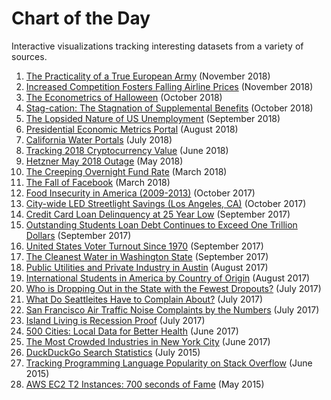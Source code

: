 # Chart of the Day

Interactive visualizations tracking interesting datasets from a variety of sources.

<!-- markdownlint-disable MD101 -->

1. [The Practicality of a True European Army](european-army/README.md) (November 2018)
1. [Increased Competition Fosters Falling Airline Prices](airline-prices/README.md) (November 2018)
1. [The Econometrics of Halloween](halloween/README.md) (October 2018)
1. [Stag-cation: The Stagnation of Supplemental Benefits](supplemental-benefits/README.md) (October 2018)
1. [The Lopsided Nature of US Unemployment](unemployment/tech-employment.md) (September 2018)
1. [Presidential Economic Metrics Portal](presidential-economic-metrics/README.md) (August 2018)
1. [California Water Portals](water-portal/README.md) (July 2018)
1. [Tracking 2018 Cryptocurrency Value](crypto/README.md) (June 2018)
1. [Hetzner May 2018 Outage](hetzner-outage/README.md) (May 2018)
1. [The Creeping Overnight Fund Rate](overnight-fund-rate/README.md) (March 2018)
1. [The Fall of Facebook](facebook/README.md) (March 2018)
1. [Food Insecurity in America (2009-2013)](us-food-insecurity/README.md) (October 2017)
1. [City-wide LED Streetlight Savings (Los Angeles, CA)](la-lights/README.md) (October 2017)
1. [Credit Card Loan Delinquency at 25 Year Low](credit-delinquency/README.md) (September 2017)
1. [Outstanding Students Loan Debt Continues to Exceed One Trillion Dollars](student-loan-debt/README.md) (September 2017)
1. [United States Voter Turnout Since 1970](voter-turnout/README.md) (September 2017)
1. [The Cleanest Water in Washington State](wa-wqi/README.md) (September 2017)
1. [Public Utilities and Private Industry in Austin](austin-power/README.md) (August 2017)
1. [International Students in America by Country of Origin](international-students/README.md) (August 2017)
1. [Who is Dropping Out in the State with the Fewest Dropouts?](iowa-dropouts/README.md) (July 2017)
1. [What Do Seattleites Have to Complain About?](seattle-complaint/README.md) (July 2017)
1. [San Francisco Air Traffic Noise Complaints by the Numbers](sfo-noise/README.md) (July 2017)
1. [Island Living is Recession Proof](hawaii-gdp/README.md) (July 2017)
1. [500 Cities: Local Data for Better Health](cdc-top25/README.md) (June 2017)
1. [The Most Crowded Industries in New York City](ny-employment/README.md) (June 2017)
1. [DuckDuckGo Search Statistics](duck-duck-go/README.md) (July 2015)
1. [Tracking Programming Language Popularity on Stack Overflow](stack-exchange/README.md) (June 2015)
1. [AWS EC2 T2 Instances: 700 seconds of Fame](700-seconds/README.md) (May 2015)

<!-- markdownlint-enable MD101 -->